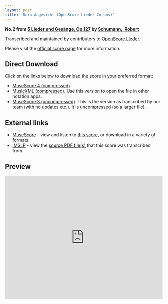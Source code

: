 ```yaml
---
layout: post
title: 'Dein Angesicht (OpenScore Lieder Corpus)'
---
```


__No.2 from [5 Lieder und Gesänge, Op.127](https://fourscoreandmore.org/openscore/lieder/Schumann,_Robert/5_Lieder_und_Ges%C3%A4nge,_Op.127/) by [Schumann,_Robert](https://fourscoreandmore.org/openscore/lieder/Schumann,_Robert)__

Transcribed and maintained by contributors to [OpenScore Lieder].

Please visit the [official score page] for more information.

[official score page]: https://musescore.com/openscore-lieder-corpus/scores/6834542
[OpenScore Lieder]: https://musescore.com/openscore-lieder-corpus

## Direct Download

Click on the links below to download the score in your preferred format:
- [MuseScore 4 (compressed)](https://fourscoreandmore.org/openscore/lieder/Schumann,_Robert/5_Lieder_und_Ges%C3%A4nge,_Op.127/2_Dein_Angesicht.mscz).
- [MusicXML (compressed)](https://fourscoreandmore.org/openscore/lieder/Schumann,_Robert/5_Lieder_und_Ges%C3%A4nge,_Op.127/2_Dein_Angesicht.mxl). Use this version to open the file in other notation apps.
- [MuseScore 3 (uncompressed)](https://raw.githubusercontent.com/OpenScore/Lieder/refs/heads/main/scores/Schumann,_Robert/5_Lieder_und_Ges%C3%A4nge,_Op.127/2_Dein_Angesicht/lc6834542.mscx). This is the version as transcribed by our team (with no updates etc.). It is uncompressed (so a larger file).

## External links

- [MuseScore] - view and listen to [this score][MuseScore], or download in a variety of formats.
- [IMSLP] - view the [source PDF file(s)][IMSLP] that this score was transcribed from.

[MuseScore]: https://musescore.com/score/6834542
[IMSLP]: https://imslp.org/wiki/Special:ReverseLookup/271937

## Preview

<iframe width="100%" height="394" src="https://musescore.com/openscore-lieder-corpus/scores/6834542/embed" frameborder="0" allowfullscreen allow="autoplay; fullscreen"></iframe>
